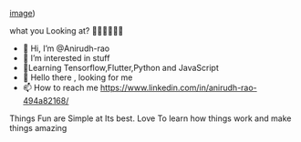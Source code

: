 
[image](https://user-images.githubusercontent.com/65554770/156412941-a9ddadcc-dd70-41b1-a998-da53fcaae4c1.png))

what you Looking at? 🤨🤨🤨🤨🤨🤨

- 👋 Hi, I’m @Anirudh-rao
- 👀 I’m interested in stuff
- 🌱Learning Tensorflow,Flutter,Python and JavaScript
- 💞️ Hello there , looking for me
- 📫 How to reach me https://www.linkedin.com/in/anirudh-rao-494a82168/

Things Fun are Simple at Its best.
Love To learn how things work and make things amazing


<!---
Anirudh-rao/Anirudh-rao is a ✨ special ✨ repository because its `README.md` (this file) appears on your GitHub profile.
You can click the Preview link to take a look at your changes.
--->
